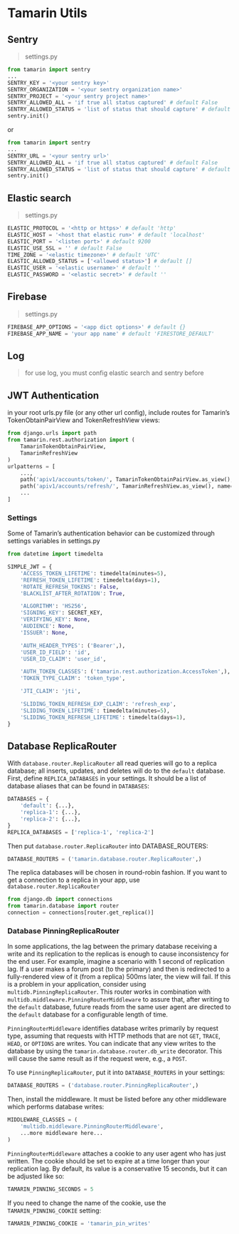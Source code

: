 # Tamarin Utils


## Sentry
> settings.py
```python
from tamarin import sentry
...
SENTRY_KEY = '<your sentry key>'
SENTRY_ORGANIZATION = '<your sentry organization name>'
SENTRY_PROJECT = '<your sentry project name>'
SENTRY_ALLOWED_ALL = 'if true all status captured' # default False
SENTRY_ALLOWED_STATUS = 'list of status that should capture' # default []
sentry.init()
```
or
```python
from tamarin import sentry
...
SENTRY_URL = '<your sentry url>'
SENTRY_ALLOWED_ALL = 'if true all status captured' # default False
SENTRY_ALLOWED_STATUS = 'list of status that should capture' # default []
sentry.init()
``` 
 

## Elastic search
> settings.py
```python
ELASTIC_PROTOCOL = '<http or https>' # default 'http'
ELASTIC_HOST = '<host that elastic run>' # default 'localhost'
ELASTIC_PORT = '<listen port>' # default 9200
ELASTIC_USE_SSL = '' # default False
TIME_ZONE = '<elastic timezone>' # default 'UTC'
ELASTIC_ALLOWED_STATUS = ['<allowed status>'] # default []
ELASTIC_USER = '<elastic username>' # default ''
ELASTIC_PASSWORD = '<elastic secret>' # default ''
```

## Firebase
> settings.py
```python
FIREBASE_APP_OPTIONS = '<app dict options>' # default {}
FIREBASE_APP_NAME = 'your app name' # default 'FIRESTORE_DEFAULT'
```


## Log
> for use log, you must config elastic search and sentry before



## JWT Authentication
in your root urls.py file (or any other url config), 
include routes for Tamarin’s 
TokenObtainPairView and TokenRefreshView views:
```python
from django.urls import path
from tamarin.rest.authorization import (
    TamarinTokenObtainPairView,
    TamarinRefreshView
)
urlpatterns = [
    ...,
    path('apiv1/accounts/token/', TamarinTokenObtainPairView.as_view(), name='token_obtain_pair'),
    path('apiv1/accounts/refresh/', TamarinRefreshView.as_view(), name='token_refresh'),
    ...
]
```
### Settings
Some of Tamarin’s authentication behavior can be 
customized through settings variables in settings.py
```python
from datetime import timedelta

SIMPLE_JWT = {
    'ACCESS_TOKEN_LIFETIME': timedelta(minutes=5),
    'REFRESH_TOKEN_LIFETIME': timedelta(days=1),
    'ROTATE_REFRESH_TOKENS': False,
    'BLACKLIST_AFTER_ROTATION': True,

    'ALGORITHM': 'HS256',
    'SIGNING_KEY': SECRET_KEY,
    'VERIFYING_KEY': None,
    'AUDIENCE': None,
    'ISSUER': None,

    'AUTH_HEADER_TYPES': ('Bearer',),
    'USER_ID_FIELD': 'id',
    'USER_ID_CLAIM': 'user_id',

    'AUTH_TOKEN_CLASSES': ('tamarin.rest.authorization.AccessToken',),
    'TOKEN_TYPE_CLAIM': 'token_type',

    'JTI_CLAIM': 'jti',

    'SLIDING_TOKEN_REFRESH_EXP_CLAIM': 'refresh_exp',
    'SLIDING_TOKEN_LIFETIME': timedelta(minutes=5),
    'SLIDING_TOKEN_REFRESH_LIFETIME': timedelta(days=1),
}
```

## Database ReplicaRouter

With `database.router.ReplicaRouter` all read queries will go to a replica
database;  all inserts, updates, and deletes will do to the ``default``
database.
First, define ``REPLICA_DATABASES`` in your settings.  It should be a list of
database aliases that can be found in ``DATABASES``:
```python
DATABASES = {
    'default': {...},
    'replica-1': {...},
    'replica-2': {...},
}
REPLICA_DATABASES = ['replica-1', 'replica-2']
```
Then put ``database.router.ReplicaRouter`` into DATABASE_ROUTERS:
```python
DATABASE_ROUTERS = ('tamarin.database.router.ReplicaRouter',)
```    
The replica databases will be chosen in round-robin fashion.
If you want to get a connection to a replica in your app, use `database.router.ReplicaRouter`
```python
from django.db import connections
from tamarin.database import router
connection = connections[router.get_replica()]
```

### Database PinningReplicaRouter
In some applications, the lag between the primary database receiving a
write and its replication to the replicas is enough to cause inconsistency
for the end user. For example, imagine a scenario with 1 second of replication lag.
If a user makes a forum post (to the primary) and then is redirected 
to a fully-rendered view of it (from a replica) 500ms later, the view will fail. 
If this is a problem in your application, consider using `multidb.PinningReplicaRouter`. 
This router works in combination with `multidb.middleware.PinningRouterMiddleware` 
to assure that, after writing to the `default` database, future reads from the same 
user agent are directed to the `default` database for a configurable length of time.

`PinningRouterMiddleware` identifies database writes primarily by request type, 
assuming that requests with HTTP methods that are not `GET`, `TRACE`, `HEAD`, or `OPTIONS` 
are writes. You can indicate that any view writes to the database by using the 
`tamarin.database.router.db_write` decorator. This will cause the same result 
as if the request were, e.g., a `POST`.

To use `PinningReplicaRouter`, put it into `DATABASE_ROUTERS` in your settings:
```python
DATABASE_ROUTERS = ('database.router.PinningReplicaRouter',)
```
Then, install the middleware. It must be listed before any other middleware 
which performs database writes:
```python
MIDDLEWARE_CLASSES = (
    'multidb.middleware.PinningRouterMiddleware',
    ...more middleware here...
)

```
`PinningRouterMiddleware` attaches a cookie to any user agent who has just written. 
The cookie should be set to expire at a time longer than your replication lag. 
By default, its value is a conservative 15 seconds, but it can be adjusted like so:
```python
TAMARIN_PINNING_SECONDS = 5
```
If you need to change the name of the cookie, use the `TAMARIN_PINNING_COOKIE` setting:
```python
TAMARIN_PINNING_COOKIE = 'tamarin_pin_writes'
```
